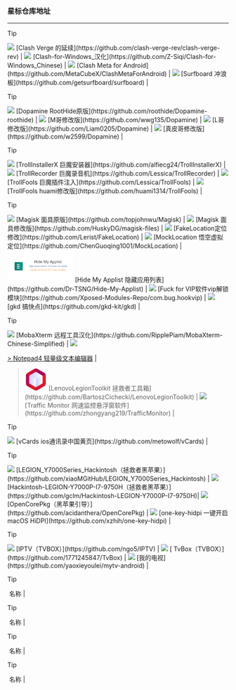 ### 星标仓库地址
------
> [!TIP] 
> <img src="https://raw.githubusercontent.com/clash-verge-rev/clash-verge-rev/refs/heads/main/src-tauri/icons/icon.png" width="50" />
> [Clash Verge 的延续](https://github.com/clash-verge-rev/clash-verge-rev) |
> <img src="https://www.clashforwindows.net/wp-content/uploads/2023/12/clashforwindowsicon.png" width="50" />
> [Clash-for-Windows_汉化](https://github.com/Z-Siqi/Clash-for-Windows_Chinese) |
> <img src="https://clashmetaforandroid.com/wp-content/uploads/2024/09/logo-150x150.png" width="50" />
> [Clash Meta for Android](https://github.com/MetaCubeX/ClashMetaForAndroid) |
> <img src="https://avatars.githubusercontent.com/u/54771602?v=4" width="50" />
> [Surfboard 冲浪板](https://github.com/getsurfboard/surfboard) |



> [!TIP]
> <img src="https://theapplewiki.com/images/applewiki/thumb/c/c6/Dopamine-roothide_Icon.png/170px-Dopamine-roothide_Icon.png" width="50" />
> [Dopamine RootHide原版](https://github.com/roothide/Dopamine-roothide) |
> <img src="https://avatars.githubusercontent.com/u/105048516?s=48&v=4" width="50" />
> [M哥修改版](https://github.com/wwg135/Dopamine) |
> <img src="https://avatars.githubusercontent.com/u/3348485?s=48&v=4" width="50" />
> [L哥修改版](https://github.com/Liam0205/Dopamine) |
> <img src="https://avatars.githubusercontent.com/u/114452622?s=48&v=4" width="50" />
> [真皮哥修改版](https://github.com/w2599/Dopamine) |



> [!TIP]
> <img src="https://github.com/alfiecg24/TrollInstallerX/blob/main/Resources/Icon.png" width="50" />
> [TrollInstallerX 巨魔安装器](https://github.com/alfiecg24/TrollInstallerX) |
> <img src="https://media.havoc.app/6669b3b45e7d7e36f189dc6d?w=3840&q=75" width="50" />
> [TrollRecorder 巨魔录音机](https://github.com/Lessica/TrollRecorder) |
> <img src="https://ipaomtk.com/wp-content/uploads/2024/07/TrollFools-e1721515292758.png" width="50" />
> [TrollFools 巨魔插件注入](https://github.com/Lessica/TrollFools) |  
> <img src="https://th.bing.com/th/id/OIP.jM9x0Iv38LoiHRU4vd5iGgHaEo?w=292&h=182&c=7&r=0&o=5&pid=1.7" width="50" />
> [TrollFools huami修改版](https://github.com/huami1314/TrollFools) |



> [!TIP]
> <img src="https://github.com/topjohnwu/Magisk/raw/master/docs/images/logo.png" width="100" />
> [Magisk 面具原版](https://github.com/topjohnwu/Magisk) |
> <img src="https://user-images.githubusercontent.com/84650617/222942594-63336f63-6a26-492e-a1d1-a356b5f777b3.png" width="100" />
> [Magisk 面具修改版](https://github.com/HuskyDG/magisk-files) |
> <img src="http://fakeloc.cc/upload/5e9d4bf314134800299a7de9/icon/com.lerist.fakelocation_1.2.0.6_561_a.png" width="50" />
> [FakeLocation定位修改](https://github.com/Lerist/FakeLocation) |  
> <img src="https://img.utdstc.com/icon/589/62e/58962e1e5f108e659606838e0699fe61e5f5bd63053b3e85bdc369b7969a64d1:100" width="50" />
> [MockLocation 悟空虚拟定位](https://github.com/ChenGuoqing1001/MockLocation) |
> <img src="https://github.com/Dr-TSNG/Hide-My-Applist/raw/master/banner.png" width="150" />
> [Hide My Applist 隐藏应用列表](https://github.com/Dr-TSNG/Hide-My-Applist) |  
> <img src="https://appteka.store/api/1/icon/get?hash=%2BPJCi4UPGLKiiBfTFbW5j0TZi%2FKK3chCOyuu9yNroMt0m7ByfTociS78qUn%2BQDFm" width="50" />
> [Fuck for VIP软件vip解锁模块](https://github.com/Xposed-Modules-Repo/com.bug.hookvip) |
> <img src="https://avatars.githubusercontent.com/u/138121201?s=88&v=4" width="50" />
> [gkd 搞快点](https://github.com/gkd-kit/gkd) |



> [!TIP]
> <img src="https://mobaxterm.mobatek.net/img/moba/xterm_logo.png" width="50" />
> [MobaXterm 远程工具汉化](https://github.com/RipplePiam/MobaXterm-Chinese-Simplified) |
> <img src="https://d4.alternativeto.net/helsy3vajr7AoB9nQRFYp2dPFRySS9HDRJGFdp47P6g/rs:fit:140:140:0/g:ce:0:0/exar:1/YWJzOi8vZGlzdC9pY29ucy9ub3RlcGFkLTRfMjQxNDY1LnBuZw.png" width="50" />
[> Notepad4 轻量级文本编辑器](https://github.com/zufuliu/notepad4) |
> <img src="https://github.com/BartoszCichecki/LenovoLegionToolkit/blob/master/assets/logo.png?raw=true" width="50" />
> [LenovoLegionToolkit 拯救者工具箱](https://github.com/BartoszCichecki/LenovoLegionToolkit) |   
> <img src="https://avatars.githubusercontent.com/u/30562462?v=4" width="50" />
> [Traffic Monitor 网速监控悬浮窗软件](https://github.com/zhongyang219/TrafficMonitor) |



> [!TIP]
> <img src="https://user-images.githubusercontent.com/2666735/59692672-0b6bdf00-9218-11e9-881e-5856e263f3aa.png" width="150" />
>  [vCards ios通讯录中国黄页](https://github.com/metowolf/vCards) |


> [!TIP]
> <img src="https://github.com/xiaoMGitHub/LEGION_Y7000Series_Hackintosh/raw/master/Picture/VenturaBate.png" width="80" />
> [LEGION_Y7000Series_Hackintosh（拯救者黑苹果）](https://github.com/xiaoMGitHub/LEGION_Y7000Series_Hackintosh) |
> <img src="https://camo.githubusercontent.com/2dbb4459eb256ead689864fad73a6a50ad4235b215ec9290d09689f81025bef0/68747470733a2f2f63646e2e6a7364656c6976722e6e65742f67682f4c6f7665476c617a652f696d61676573406d61737465722f312e706e67" width="80" />
> [Hackintosh-LEGION-Y7000P-I7-9750H（拯救者黑苹果）](https://github.com/gclm/Hackintosh-LEGION-Y7000P-I7-9750H)|   
> <img src="https://github.com/acidanthera/OpenCorePkg/raw/master/Docs/Logos/OpenCore_with_text_Small.png" width="150" />
>  [OpenCorePkg（黑苹果引导）](https://github.com/acidanthera/OpenCorePkg) |
> <img src="https://github.com/xzhih/one-key-hidpi/raw/master/img/run-zh.jpg" width="150" />
>  [one-key-hidpi 一键开启 macOS HiDPI](https://github.com/xzhih/one-key-hidpi) |



> [!TIP]
> <img src="https://avatars.githubusercontent.com/u/111275866?s=48&v=4" width="50" />
>  [IPTV（TVBOX）](https://github.com/ngo5/IPTV) |
> <img src="https://avatars.githubusercontent.com/u/55345096?s=48&v=4" width="50" />
> [ TvBox（TVBOX）](https://github.com/1771245847/TvBox) |
> <img src="https://github.com/yaoxieyoulei/mytv-android/raw/main/screenshots/Screenshot_panel.png" width="100" />
> [我的电视](https://github.com/yaoxieyoulei/mytv-android) |

> [!TIP]
> <img src="" width="50" />
>  名称 |


> [!TIP]
> <img src="" width="50" />
>  名称 |


> [!TIP]
> <img src="" width="50" />
>  名称 |



> [!TIP]
> <img src="" width="50" />
>  名称 |





















